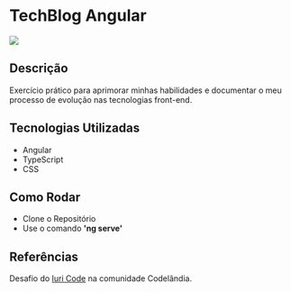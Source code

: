 # TechBlog Angular
![](https://i.ibb.co/1fJs1Jc/techblog.png)
## Descrição

Exercício prático para aprimorar minhas habilidades e documentar o meu processo de evolução nas tecnologias front-end.

## Tecnologias Utilizadas
 * Angular
 * TypeScript
 * CSS

## Como Rodar
* Clone o Repositório
* Use o comando __'ng serve'__


## Referências
Desafio do [Iuri Code](https://iuricode.com/) na comunidade Codelândia.
